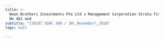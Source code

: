 ```yaml
---
title: >-
  Woon Brothers Investments Pte Ltd v Management Corporation Strata Title Plan
  No 461 and
subtitle: "[2010] SGHC 349 / 30\_November\_2010"
tags: null

---
```


